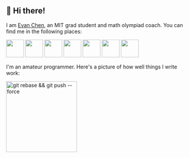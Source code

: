 ## 👋 Hi there!

I am [Evan Chen](https://web.evanchen.cc/), an MIT grad student and math olympiad coach. You can find me in the following places:

<a href="https://web.evanchen.cc"> <img src="https://web.evanchen.cc/icons/android-chrome-192x192.png" height="48"></a>
<a href="https://web.evanchen.cc/contact.html"> <img src="https://web.evanchen.cc/icons/social-mail.png" height="48"></a>
<a href="https://usamo.wordpress.com/"> <img src="https://web.evanchen.cc/icons/social-wordpress.png" height="48"></a>
<a href="https://facebook.com/evanchenmath/"> <img src="https://web.evanchen.cc/icons/social-facebook.png" height="48"></a>
<a href="https://youtube.com/c/vEnhance"> <img src="https://web.evanchen.cc/icons/social-youtube.png" height="48"></a>
<a href="https://twitch.tv/vEnhance"> <img src="https://web.evanchen.cc/icons/social-twitch.png" height="48"></a>
<a href="https://web.evanchen.cc/discord.html"> <img src="https://web.evanchen.cc/icons/social-discord.png" height="48"></a>

I'm an amateur programmer. Here's a picture of how well things I write work:

<img src="https://user-images.githubusercontent.com/3750940/128589290-f1a52dda-d09f-4f6f-a0e1-479627081681.jpeg" width="192" alt="git rebase && git push --force" />
